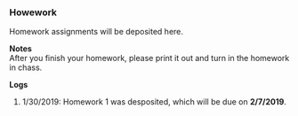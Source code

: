 ### Howework
Homework assignments will be deposited here.

**Notes**  
After you finish your homework, please print it out and turn in the homework in chass.

**Logs**  
1. 1/30/2019: Homework 1 was desposited, which will be due on **2/7/2019**.
